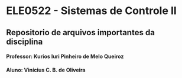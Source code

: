 # ELE0522 - Sistemas de Controle II

## Repositorio de arquivos importantes da disciplina

#### Professor: Kurios Iuri Pinheiro de Melo Queiroz
#### Aluno: Vinícius C. B. de Oliveira
